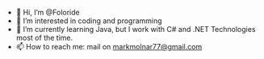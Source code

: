 - 👋 Hi, I’m @Foloride
- 👀 I’m interested in coding and programming
- 🌱 I’m currently learning Java, but I work with C# and .NET Technologies most of the time.
- 📫 How to reach me: mail on markmolnar77@gmail.com
